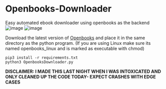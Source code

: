 # Openbooks-Downloader
Easy automated ebook downloader using openbooks as the backend 
![image](https://user-images.githubusercontent.com/12180913/136681752-d801e60d-8d0f-4a70-9a09-4dd549840caa.png)
![image](https://user-images.githubusercontent.com/12180913/136681833-8a7396c8-db22-4031-aa40-76f3ae20eee6.png)

Download the latest version of [Openbooks](github.com/evan-buss/openbooks/releases/latest) and place it in the same directory as the python program. (If you are using Linux make sure its named openbooks_linux and is marked as executable with chmod)

```
pip3 install -r requirements.txt
python3 OpenbooksDownloader.py
```

**DISCLAIMER: I MADE THIS LAST NIGHT WHEN I WAS INTOXICATED AND ONLY CLEANED UP THE CODE TODAY- EXPECT CRASHES WITH EDGE CASES**
